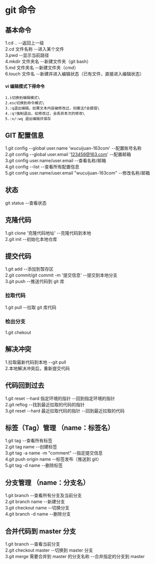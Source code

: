 # git 命令

##

## 基本命令

1.cd .. --返回上一级\
2.cd 文件名称 --进入某个文件\
3.pwd --显示当前路径\
4.mkdir 文件夹名 --新建文件夹（git bash）\
5.md 文件夹名 --新建文件夹（cmd）\
6.touch 文件名 --新建并进入编辑状态（已有文件，直接进入编辑状态）

#### vi 编辑模式下得命令

    1.i切换到编辑模式\
    2.esc切换到命令模式\
    3.:q退出编辑，如果文本内容被修改过，则撒法f会报错\
    4.:q!强制退出，如修改过，会丢弃本次的修改\
    5.:x/:wq 退出编辑并保存

## GIT 配置信息

1.git config --global user.name 'wucuijuan-163com' --配置账号名称\
2.git config --global user.email '123456@163.com' --配置邮箱\
3.git config user.name/user.email --查看名称/邮箱\
4.git config --list --查看所有配置信息\
5.git config user.name/user.email "wucuijuan-163com" --修改名称/邮箱

## 状态

git status --查看状态

## 克隆代码

1.git clone '克隆代码地址' --克隆代码到本地\
2.git init --初始化本地仓库

## 提交代码

1.git add --添加到暂存区\
2.git commit/git commit -m '提交信息' --提交到本地分支\
3.git push --推送代码到 git 库

### 拉取代码

1.git pull --拉取 git 库代码

### 检出分支

1.git chekout

## 解决冲突

1.拉取最新代码到本地 --git pull\
2.本地解决冲突后，重新提交代码

## 代码回到过去

1.git reset --hard 指定环境的指针 --回到指定环境的指针\
2.git reflog --找到最近拉取的代码的指针\
3.git reset --hard 最近拉取代码的指针 --回到最近拉取的代码

## 标签（Tag）管理 （name：标签名）

1.git tag --查看所有标签\
2.git tag name --创建标签\
3.git tag -a name -m "comment" --指定提交信息\
4.git push origin name --标签发布（推送到 git）\
5.git tag -d name --删除标签

## 分支管理 （name：分支名）

1.git branch --查看所有分支及当前分支\
2.git branch name --新建分支\
3.git checkout name --切换分支\
4.git branch -d name --删除分支

## 合并代码到 master 分支

1.git branch --查看当前分支\
2.git checkout master --切换到 master 分支\
3.git merge 需要合并到 master 的分支名称 --合并指定的分支到 master
